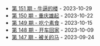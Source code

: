 * [第 151 期 - 牛逼的楼](https://weekly.tw93.fun/posts/151-牛逼的楼) - 2023-10-29
* [第 150 期 - 重庆雄起](https://weekly.tw93.fun/posts/150-重庆雄起) - 2023-10-22
* [第 149 期 - 吃个素食](https://weekly.tw93.fun/posts/149-吃个素食) - 2023-10-15
* [第 148 期 - 开车回家](https://weekly.tw93.fun/posts/148-开车回家) - 2023-10-09
* [第 147 期 - 被关的马](https://weekly.tw93.fun/posts/147-被关的马) - 2023-09-24
